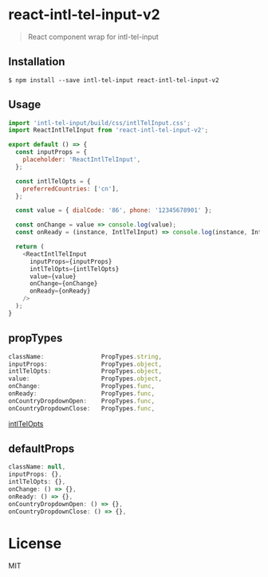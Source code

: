 # react-intl-tel-input-v2

> React component wrap for intl-tel-input

## Installation

```
$ npm install --save intl-tel-input react-intl-tel-input-v2
```

## Usage

``` javascript
import 'intl-tel-input/build/css/intlTelInput.css';
import ReactIntlTelInput from 'react-intl-tel-input-v2';

export default () => {
  const inputProps = {
    placeholder: 'ReactIntlTelInput',
  };

  const intlTelOpts = {
    preferredCountries: ['cn'],
  };

  const value = { dialCode: '86', phone: '12345678901' };

  const onChange = value => console.log(value);
  const onReady = (instance, IntlTelInput) => console.log(instance, IntlTelInput);

  return (
    <ReactIntlTelInput
      inputProps={inputProps}
      intlTelOpts={intlTelOpts}
      value={value}
      onChange={onChange}
      onReady={onReady}
    />
  );
}
```

## propTypes

``` javascript
className:                PropTypes.string,
inputProps:               PropTypes.object,
intlTelOpts:              PropTypes.object,
value:                    PropTypes.object,
onChange:                 PropTypes.func,
onReady:                  PropTypes.func,
onCountryDropdownOpen:    PropTypes.func,
onCountryDropdownClose:   PropTypes.func,
```

[intlTelOpts](https://github.com/jackocnr/intl-tel-input#options)

## defaultProps

``` javascript
className: null,
inputProps: {},
intlTelOpts: {},
onChange: () => {},
onReady: () => {},
onCountryDropdownOpen: () => {},
onCountryDropdownClose: () => {},
```

# License

MIT
